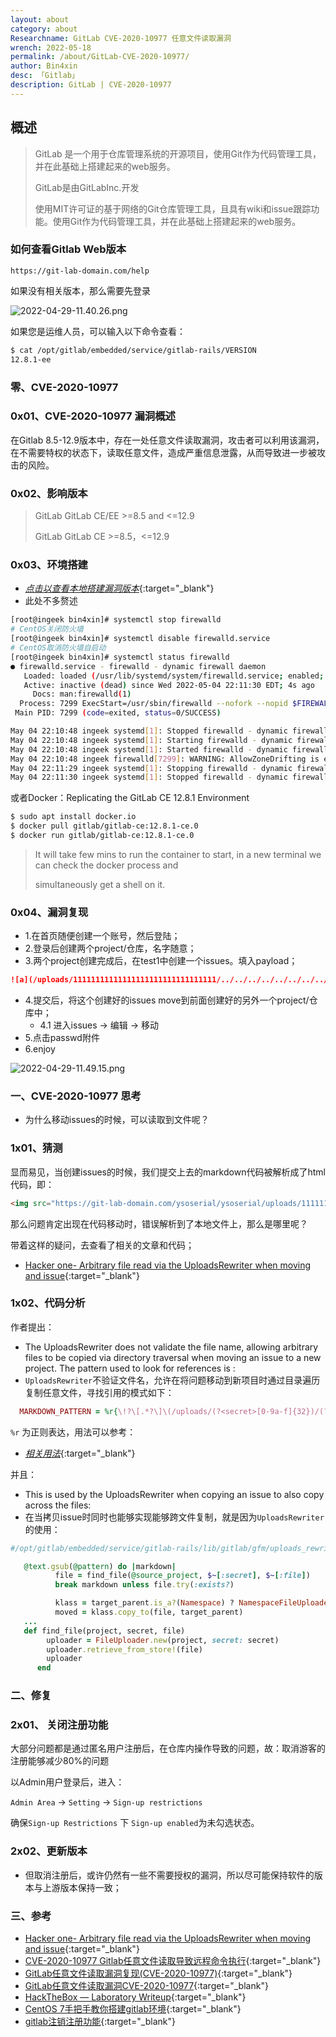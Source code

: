 ```yaml
---
layout: about
category: about
Researchname: GitLab CVE-2020-10977 任意文件读取漏洞
wrench: 2022-05-18
permalink: /about/GitLab-CVE-2020-10977/
author: Bin4xin
desc: 「Gitlab」
description: GitLab | CVE-2020-10977
---
```


## 概述

> GitLab 是一个用于仓库管理系统的开源项目，使用Git作为代码管理工具，并在此基础上搭建起来的web服务。
>
> GitLab是由GitLabInc.开发
>
> 使用MIT许可证的基于网络的Git仓库管理工具，且具有wiki和issue跟踪功能。使用Git作为代码管理工具，并在此基础上搭建起来的web服务。

### 如何查看Gitlab Web版本

```
https://git-lab-domain.com/help
```

如果没有相关版本，那么需要先登录

![2022-04-29-11.40.26.png]({{site.PicturesLinks_Domain}}/images/2022/04/29/2022-04-29-11.40.26.png)

如果您是运维人员，可以输入以下命令查看：

```bash
$ cat /opt/gitlab/embedded/service/gitlab-rails/VERSION
12.8.1-ee
```

### 零、CVE-2020-10977

### 0x01、CVE-2020-10977 漏洞概述

在Gitlab 8.5-12.9版本中，存在一处任意文件读取漏洞，攻击者可以利用该漏洞，在不需要特权的状态下，读取任意文件，造成严重信息泄露，从而导致进一步被攻击的风险。

### 0x02、影响版本

> GitLab GitLab CE/EE >=8.5 and <=12.9
>
> GitLab GitLab CE >=8.5，<=12.9

### 0x03、环境搭建

- [*点击以查看本地搭建漏洞版本*](https://atsud0.me/2021/03/09/CVE-2020-10977%E6%BC%8F%E6%B4%9E%E5%A4%8D%E7%8E%B0/#0x01-%E7%8E%AF%E5%A2%83%E5%AE%89%E8%A3%85){:target="_blank"}
- 此处不多赘述

```bash
[root@ingeek bin4xin]# systemctl stop firewalld
# CentOS关闭防火墙
[root@ingeek bin4xin]# systemctl disable firewalld.service
# CentOS取消防火墙自启动
[root@ingeek bin4xin]# systemctl status firewalld
● firewalld.service - firewalld - dynamic firewall daemon
   Loaded: loaded (/usr/lib/systemd/system/firewalld.service; enabled; vendor preset: enabled)
   Active: inactive (dead) since Wed 2022-05-04 22:11:30 EDT; 4s ago
     Docs: man:firewalld(1)
  Process: 7299 ExecStart=/usr/sbin/firewalld --nofork --nopid $FIREWALLD_ARGS (code=exited, status=0/SUCCESS)
 Main PID: 7299 (code=exited, status=0/SUCCESS)

May 04 22:10:48 ingeek systemd[1]: Stopped firewalld - dynamic firewall daemon.
May 04 22:10:48 ingeek systemd[1]: Starting firewalld - dynamic firewall daemon...
May 04 22:10:48 ingeek systemd[1]: Started firewalld - dynamic firewall daemon.
May 04 22:10:48 ingeek firewalld[7299]: WARNING: AllowZoneDrifting is enabled. This is considered an insecure configuration option. It will be removed in a future release. Please consider disabling it now.
May 04 22:11:29 ingeek systemd[1]: Stopping firewalld - dynamic firewall daemon...
May 04 22:11:30 ingeek systemd[1]: Stopped firewalld - dynamic firewall daemon.
```

或者Docker：Replicating the GitLab CE 12.8.1 Environment

```bash
$ sudo apt install docker.io
$ docker pull gitlab/gitlab-ce:12.8.1-ce.0
$ docker run gitlab/gitlab-ce:12.8.1-ce.0
```

> It will take few mins to run the container to start, in a new terminal we can check the docker process and 
>
> simultaneously get a shell on it.

### 0x04、漏洞复现

- 1.在首页随便创建一个账号，然后登陆；
- 2.登录后创建两个project/仓库，名字随意；
- 3.两个project创建完成后，在test1中创建一个issues。填入payload；

```markdown
![a](/uploads/11111111111111111111111111111111/../../../../../../../../../../../../../../etc/passwd)
```

- 4.提交后，将这个创建好的issues move到前面创建好的另外一个project/仓库中；
  - 4.1 进入issues -> 编辑 -> 移动
- 5.点击passwd附件
- 6.enjoy

![2022-04-29-11.49.15.png]({{site.PicturesLinks_Domain}}/images/2022/04/29/2022-04-29-11.49.15.png)

### 一、CVE-2020-10977 思考

- 为什么移动issues的时候，可以读取到文件呢？

### 1x01、猜测

显而易见，当创建issues的时候，我们提交上去的markdown代码被解析成了html代码，即：

```html
<img src="https://git-lab-domain.com/ysoserial/ysoserial/uploads/11111111111111111111111111111111/../../../../../../../../../../../../../../etc/passwd" alt="a">
```

那么问题肯定出现在代码移动时，错误解析到了本地文件上，那么是哪里呢？

带着这样的疑问，去查看了相关的文章和代码；

- [Hacker one- Arbitrary file read via the UploadsRewriter when moving and issue](https://hackerone.com/reports/827052){:target="_blank"}

### 1x02、代码分析

作者提出：

- The UploadsRewriter does not validate the file name, allowing arbitrary files to be copied via directory traversal when moving an issue to a new project.
  The pattern used to look for references is :
- `UploadsRewriter`不验证文件名，允许在将问题移动到新项目时通过目录遍历复制任意文件，寻找引用的模式如下：

```ruby
  MARKDOWN_PATTERN = %r{\!?\[.*?\]\(/uploads/(?<secret>[0-9a-f]{32})/(?<file>.*?)\)}.freeze
```

`%r` 为正则表达，用法可以参考：
- [*相关用法*](https://blog.csdn.net/weixin_30907935/article/details/94885961){:target="_blank"}

并且：

- This is used by the UploadsRewriter when copying an issue to also copy across the files:
- 在当拷贝issue时同时也能够实现能够跨文件复制，就是因为`UploadsRewriter`的使用：

```ruby
#/opt/gitlab/embedded/service/gitlab-rails/lib/gitlab/gfm/uploads_rewriter.rb:

   @text.gsub(@pattern) do |markdown|
          file = find_file(@source_project, $~[:secret], $~[:file])
          break markdown unless file.try(:exists?)

          klass = target_parent.is_a?(Namespace) ? NamespaceFileUploader : FileUploader
          moved = klass.copy_to(file, target_parent)
   ...
   def find_file(project, secret, file)
        uploader = FileUploader.new(project, secret: secret)
        uploader.retrieve_from_store!(file)
        uploader
      end
```

### 二、修复

### 2x01、 关闭注册功能

大部分问题都是通过匿名用户注册后，在仓库内操作导致的问题，故：取消游客的注册能够减少80%的问题

以Admin用户登录后，进入：

`Admin Area` -> `Setting` -> `Sign-up restrictions`

确保`Sign-up Restrictions` 下 `Sign-up enabled`为未勾选状态。

### 2x02、更新版本

- 但取消注册后，或许仍然有一些不需要授权的漏洞，所以尽可能保持软件的版本与上游版本保持一致；

### 三、参考

- [Hacker one- Arbitrary file read via the UploadsRewriter when moving and issue](https://hackerone.com/reports/827052){:target="_blank"}
- [CVE-2020-10977 Gitlab任意文件读取导致远程命令执行](https://github.com/EdgeSecurityTeam/Vulnerability/blob/main/CVE-2020-10977%20Gitlab%E4%BB%BB%E6%84%8F%E6%96%87%E4%BB%B6%E8%AF%BB%E5%8F%96%E5%AF%BC%E8%87%B4%E8%BF%9C%E7%A8%8B%E5%91%BD%E4%BB%A4%E6%89%A7%E8%A1%8C.md){:target="_blank"}
- [GitLab任意文件读取漏洞复现(CVE-2020-10977)](https://zhuanlan.zhihu.com/p/340584527/){:target="_blank"}
- [GitLab任意文件读取漏洞CVE-2020-10977](https://www.freebuf.com/vuls/235982.html){:target="_blank"}
- [HackTheBox — Laboratory Writeup](https://coldfusionx.github.io/posts/LaboratoryHTB/){:target="_blank"}
- [CentOS 7手把手教你搭建gitlab环境](https://juejin.cn/post/6871249593749733383){:target="_blank"}
- [gitlab注销注册功能](https://blog.csdn.net/weixin_43606948/article/details/85222499){:target="_blank"}